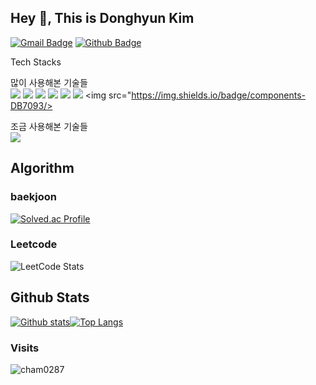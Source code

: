 ## Hey 👋, This is Donghyun Kim
[![Gmail Badge](https://img.shields.io/badge/-crtmt97@gmail.com-c14438?style=flat&logo=Gmail&logoColor=white&link=mailto:crtmt97@gmail.com)](mailto:crtmt97@gmail.com) [![Github Badge](https://img.shields.io/badge/-cham0287-grey?style=flat&logo=github&logoColor=white&link=https://github.com/cham0287/)](https://www.github.com/cham0287/) 



<!--
**cham0287/cham0287** is a ✨ _special_ ✨ repository because its `README.md` (this file) appears on your GitHub profile.

Here are some ideas to get you started:

- 🔭 I’m currently working on ...
- 🌱 I’m currently learning ...
- 👯 I’m looking to collaborate on ...
- 🤔 I’m looking for help with ...
- 💬 Ask me about ...
- 📫 How to reach me: ...
- 😄 Pronouns: ...
- ⚡ Fun fact: ...
-->


Tech Stacks

많이 사용해본 기술들
<br/>
<img src="https://img.shields.io/badge/HTML5-E34F26?style=for-the-badge&logo=HTML5&logoColor=white"> <img src="https://img.shields.io/badge/CSS3-1572B6?style=for-the-badge&logo=CSS3&logoColor=white"> <img src="https://img.shields.io/badge/JavaScript-F7DF1E?style=for-the-badge&logo=JavaScript&logoColor=white"> <img src="https://img.shields.io/badge/React-61DAFB?style=for-the-badge&logo=React&logoColor=white"> 
<img src="https://img.shields.io/badge/TailwindCSS-06B6D4?style=for-the-badge&logo=TailwindCSS&logoColor=white"/> 
<img src="https://img.shields.io/badge/styled_components-DB7093?style=for-the-badge&logo=styled-components&logoColor=yellow"/>
<img src="https://img.shields.io/badge/components-DB7093/>



조금 사용해본 기술들
<br/>
<img src="https://img.shields.io/badge/Node.js-339933?style=for-the-badge&logo=Node.js&logoColor=white"/>


## Algorithm
### baekjoon
[![Solved.ac Profile](http://mazassumnida.wtf/api/v2/generate_badge?boj=cham0287)](https://solved.ac/cham0287) <br/>
### Leetcode
![LeetCode Stats](https://leetcode.card.workers.dev/cham0287?theme=nord&font=baloo&extension=null)
## Github Stats
[![Github stats](https://github-readme-stats.vercel.app/api?username=cham0287&show_icons=true&include_all_commits=true)](https://github.com/cham0287/github-readme-stats)[![Top Langs](https://github-readme-stats.vercel.app/api/top-langs/?username=cham0287&layout=compact)](https://github.com/cham0287/github-readme-stats)


### Visits
<p align=left> <img src=https://komarev.com/ghpvc/?username=cham0287 alt=cham0287 /> </p>

